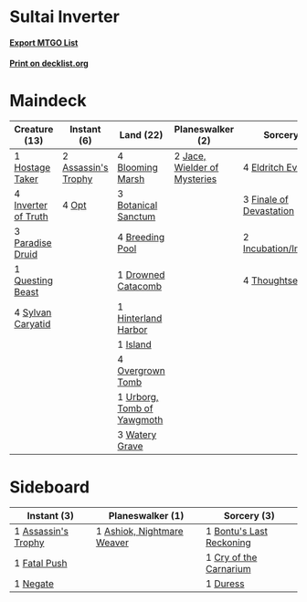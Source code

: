 # Sultai Inverter

#### [Export MTGO List](../collection/Sultai%20Inverter/Sultai%20Inverter.txt)
#### [Print on decklist.org](http://decklist.org/?deckmain=2%09Assassin's%20Trophy%0A4%09Blooming%20Marsh%0A3%09Botanical%20Sanctum%0A4%09Breeding%20Pool%0A1%09Drowned%20Catacomb%0A4%09Eldritch%20Evolution%0A3%09Finale%20of%20Devastation%0A1%09Hinterland%20Harbor%0A1%09Hostage%20Taker%0A2%09Incubation/Incongruity%0A4%09Inverter%20of%20Truth%0A1%09Island%0A2%09Jace,%20Wielder%20of%20Mysteries%0A4%09Opt%0A4%09Overgrown%20Tomb%0A3%09Paradise%20Druid%0A1%09Questing%20Beast%0A4%09Sylvan%20Caryatid%0A4%09Thassa's%20Oracle%0A4%09Thoughtseize%0A1%09Urborg,%20Tomb%20of%20Yawgmoth%0A3%09Watery%20Grave&deckside=1%09Ashiok,%20Nightmare%20Weaver%0A1%09Assassin's%20Trophy%0A1%09Bontu's%20Last%20Reckoning%0A1%09Cry%20of%20the%20Carnarium%0A1%09Duress%0A1%09Fatal%20Push%0A1%09Negate)
# Maindeck

|                                        Creature (13)                                         |                                         Instant (6)                                          |                                              Land (22)                                              |                                           Planeswalker (2)                                            |                                           Sorcery (13)                                            |   Unknown (4)   |
|----------------------------------------------------------------------------------------------|----------------------------------------------------------------------------------------------|-----------------------------------------------------------------------------------------------------|-------------------------------------------------------------------------------------------------------|---------------------------------------------------------------------------------------------------|-----------------|
|1 [Hostage Taker](http://gatherer.wizards.com/Pages/Card/Details.aspx?multiverseid=435379)    |2 [Assassin's Trophy](http://gatherer.wizards.com/Pages/Card/Details.aspx?multiverseid=452902)|4 [Blooming Marsh](http://gatherer.wizards.com/Pages/Card/Details.aspx?multiverseid=417816)          |2 [Jace, Wielder of Mysteries](http://gatherer.wizards.com/Pages/Card/Details.aspx?multiverseid=460981)|4 [Eldritch Evolution](http://gatherer.wizards.com/Pages/Card/Details.aspx?multiverseid=414456)    |4 Thassa's Oracle|
|4 [Inverter of Truth](http://gatherer.wizards.com/Pages/Card/Details.aspx?multiverseid=407582)|4 [Opt](http://gatherer.wizards.com/Pages/Card/Details.aspx?multiverseid=442948)              |3 [Botanical Sanctum](http://gatherer.wizards.com/Pages/Card/Details.aspx?multiverseid=417817)       |                                                                                                       |3 [Finale of Devastation](http://gatherer.wizards.com/Pages/Card/Details.aspx?multiverseid=461087) |                 |
|3 [Paradise Druid](http://gatherer.wizards.com/Pages/Card/Details.aspx?multiverseid=461098)   |                                                                                              |4 [Breeding Pool](http://gatherer.wizards.com/Pages/Card/Details.aspx?multiverseid=97088)            |                                                                                                       |2 [Incubation/Incongruity](http://gatherer.wizards.com/Pages/Card/Details.aspx?multiverseid=457370)|                 |
|1 [Questing Beast](http://gatherer.wizards.com/Pages/Card/Details.aspx?multiverseid=473133)   |                                                                                              |1 [Drowned Catacomb](http://gatherer.wizards.com/Pages/Card/Details.aspx?multiverseid=430633)        |                                                                                                       |4 [Thoughtseize](http://gatherer.wizards.com/Pages/Card/Details.aspx?multiverseid=438676)          |                 |
|4 [Sylvan Caryatid](http://gatherer.wizards.com/Pages/Card/Details.aspx?multiverseid=373624)  |                                                                                              |1 [Hinterland Harbor](http://gatherer.wizards.com/Pages/Card/Details.aspx?multiverseid=443128)       |                                                                                                       |                                                                                                   |                 |
|                                                                                              |                                                                                              |1 [Island](http://gatherer.wizards.com/Pages/Card/Details.aspx?multiverseid=439857)                  |                                                                                                       |                                                                                                   |                 |
|                                                                                              |                                                                                              |4 [Overgrown Tomb](http://gatherer.wizards.com/Pages/Card/Details.aspx?multiverseid=405103)          |                                                                                                       |                                                                                                   |                 |
|                                                                                              |                                                                                              |1 [Urborg, Tomb of Yawgmoth](http://gatherer.wizards.com/Pages/Card/Details.aspx?multiverseid=383425)|                                                                                                       |                                                                                                   |                 |
|                                                                                              |                                                                                              |3 [Watery Grave](http://gatherer.wizards.com/Pages/Card/Details.aspx?multiverseid=405114)            |                                                                                                       |                                                                                                   |                 |


# Sideboard

|                                         Instant (3)                                          |                                          Planeswalker (1)                                           |                                            Sorcery (3)                                            |
|----------------------------------------------------------------------------------------------|-----------------------------------------------------------------------------------------------------|---------------------------------------------------------------------------------------------------|
|1 [Assassin's Trophy](http://gatherer.wizards.com/Pages/Card/Details.aspx?multiverseid=452902)|1 [Ashiok, Nightmare Weaver](http://gatherer.wizards.com/Pages/Card/Details.aspx?multiverseid=373500)|1 [Bontu's Last Reckoning](http://gatherer.wizards.com/Pages/Card/Details.aspx?multiverseid=430749)|
|1 [Fatal Push](http://gatherer.wizards.com/Pages/Card/Details.aspx?multiverseid=423724)       |                                                                                                     |1 [Cry of the Carnarium](http://gatherer.wizards.com/Pages/Card/Details.aspx?multiverseid=457214)  |
|1 [Negate](http://gatherer.wizards.com/Pages/Card/Details.aspx?multiverseid=423707)           |                                                                                                     |1 [Duress](http://gatherer.wizards.com/Pages/Card/Details.aspx?multiverseid=14557)                 |

